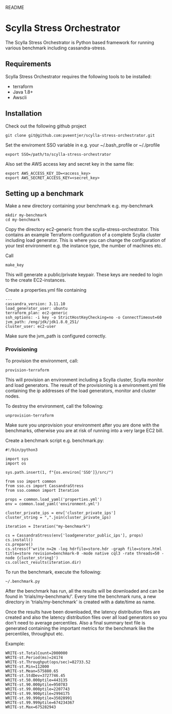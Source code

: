 README

# Scylla Stress Orchestrator

The Scylla Stress Orchestrator is Python based framework for running various benchmark including cassandra-stress.

## Requirements

Scylla Stress Orchestrator requires the following tools to be installed:
- terraform
- Java 1.8+
- Awscli

## Installation

Check out the following github project

```
git clone git@github.com:pveentjer/scylla-stress-orchestrator.git
```

Set the enviroment SSO variable in e.g. your ~/.bash_profile or ~/./profile

```
export SSO=/path/to/scylla-stress-orchestrator
```

Also set the AWS access key and secret key in the same file:

```
export AWS_ACCESS_KEY_ID=<access_key>
export AWS_SECRET_ACCESS_KEY=<secret_key>

```

## Setting up a benchmark

Make a new directory containing your benchmark e.g. my-benchmark
```
mkdir my-benchmark
cd my-benchmark
```

Copy the directory ec2-generic from the scylla-stress-orchestrator. This contains an example Terraform configuration
of a complete Scylla cluster including load generator. This is where you can change the configuration of your test
environment e.g. the instance type, the number of machines etc.

Call
```
make_key
```
This will generate a public/private keypair. These keys are needed to login to the create EC2-instances.

Create a properties.yml file containing
```
---
cassandra_version: 3.11.10
load_generator_user: ubuntu
terraform_plan: ec2-generic
ssh_options: -i key -o StrictHostKeyChecking=no -o ConnectTimeout=60
jvm_path: /eng/jdk/jdk1.8.0_251/
cluster_user: ec2-user
```
Make sure the jvm_path is configured correctly.


### Provisioning

To provision the environment, call:

```
provision-terraform
```
This will provision an environment including a Scylla cluster, Scylla monitor and load generators. The result of the 
provisioning is a environment.yml file containing the ip addresses of the load generators, monitor and cluster nodes.


To destroy the environment, call the following:
```
unprovision-terraform
```

Make sure you unprovision your environment after you are done with the benchmarks, otherwise you are at risk of 
running into a very large EC2 bill.


Create a benchmark script e.g. benchmark.py:

```
#!/bin/python3

import sys
import os

sys.path.insert(1, f"{os.environ['SSO']}/src/")

from sso import common
from sso.cs import CassandraStress
from sso.common import Iteration

props = common.load_yaml('properties.yml')
env = common.load_yaml('environment.yml')
 
cluster_private_ips = env['cluster_private_ips']
cluster_string = ",".join(cluster_private_ips)

iteration = Iteration("my-benchmark")

cs = CassandraStress(env['loadgenerator_public_ips'], props)
cs.install()
cs.prepare()
cs.stress(f'write n=2m -log hdrfile=store.hdr -graph file=store.html title=store revision=benchmark-0 -mode native cql3 -rate threads=50 -node {cluster_string}')   
cs.collect_results(iteration.dir)
```

To run the benchmark, execute the following:
```
~/.benchmark.py
```

After the benchmark has run, all the results will be downloaded and can be found in 'trials/my-benchmark/'. Every time the benchmark runs, a new directory in 'trials/my-benchmark' is created with a date/time as name. 

Once the results have been downloaded, the latency distribution files are created and also the latency distribution files over all load generators so you don't need to average percentiles. Also a final summary text file is generated containing the important metrics for the benchmark like the percentiles, throughput etc.

Example:

```
WRITE-st.TotalCount=2000000
WRITE-st.Period(ms)=24174
WRITE-st.Throughput(ops/sec)=82733.52
WRITE-st.Min=112000
WRITE-st.Mean=575880.65
WRITE-st.StdDev=3727746.45
WRITE-st.50.000ptile=443135
WRITE-st.90.000ptile=950783
WRITE-st.99.000ptile=2207743
WRITE-st.99.900ptile=2994175
WRITE-st.99.990ptile=35028991
WRITE-st.99.999ptile=674234367
WRITE-st.Max=675282943
```
